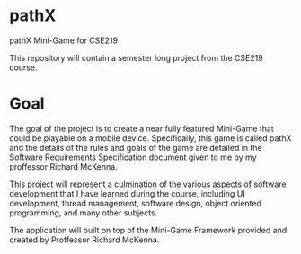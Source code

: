 pathX
=====

pathX Mini-Game for CSE219

This repository will contain a semester long project from the CSE219 course.

Goal
===
The goal of the project is to create a near fully featured Mini-Game that could be playable on a mobile device. 
Specifically, this game is called pathX and the details of the rules and goals of the game are detailed in the Software 
Requirements Specification document given to me by my proffessor Richard McKenna.

This project will represent a culmination of the various aspects of software development that I have learned during
the course, including UI development, thread management, software design, object oriented programming, and many other 
subjects. 

The application will built on top of the Mini-Game Framework provided and created by Proffessor Richard McKenna.
